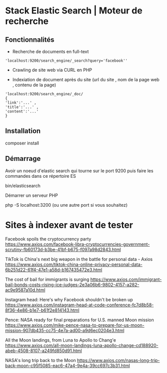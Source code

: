 # Stack Elastic Search | Moteur de recherche


## Fonctionnalités

- Recherche de documents en full-text
 ```
'localhost:9200/search_engine/_search?query='facebook''
 ```

- Crawling de site web via CURL en PHP

- Indexiation de document après du site (url du site , nom de la page web , contenu de la page)
 ```
'localhost:9200/search_engine/_doc/
{
 'link':'...' ,
 'title':'...' ,
 'content':'...'   
}
 ```

## Installation

composer install

## Démarrage 

Avoir un noeud d'elastic search qui tourne sur le port 9200 puis faire les commandes dans ce répertoire ES

bin/elasticsearch

Démarrer un serveur PHP 

php -S localhost:3200 (ou une autre port si vous souhaitez)


# Sites à indexer avant de tester

Facebook spoils the cryptocurrency party
https://www.axios.com/facebook-libra-cryptocurrencies-government-scrutiny-fb60173d-b3be-41bf-b675-f097a98d2843.html

TikTok is China's next big weapon in the battle for personal data - Axios
https://www.axios.com/tiktok-china-online-privacy-personal-data-6b251d22-61f4-47e1-a58d-b167435472e3.html

The cost of bail for immigrants is surging
https://www.axios.com/immigrant-bail-bonds-costs-rising-ice-judges-2e3a06b6-9802-4157-a282-ac9e9587a10d.html

Instagram head: Here's why Facebook shouldn't be broken up
https://www.axios.com/instagram-head-at-code-conference-fc7d8b58-8f36-4e86-b1e7-b61f2e814143.html


Pence: NASA ready for final preparations for U.S. manned Moon mission
https://www.axios.com/mike-pence-nasa-to-prepare-for-us-moon-mission-907db435-cc75-4e7a-ad00-a9d6ec0204e3.html

All the Moon landings, from Luna to Apollo to Chang'e
https://www.axios.com/all-moon-landings-luna-apollo-change-cd188920-abeb-4508-8107-a249fd850d91.html


NASA's long trip back to the Moon
https://www.axios.com/nasas-long-trip-back-moon-c95f5085-eac6-47a4-9e4a-39cc697c3b31.html